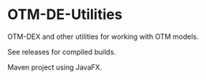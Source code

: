 # OTM-DE-Utilities

OTM-DEX and other utilities for working with OTM models.

See releases for compiled builds.

Maven project using JavaFX.
